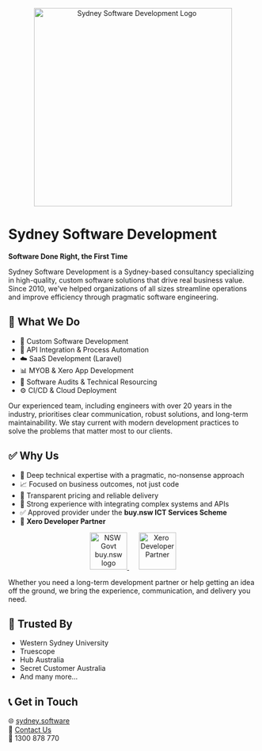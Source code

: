 <p align="center">
  <img src="https://www.sydney.software/images/ssd-logo-full.svg" alt="Sydney Software Development Logo" width="400"/>
</p>

# Sydney Software Development

**Software Done Right, the First Time**

Sydney Software Development is a Sydney-based consultancy specializing in high-quality, custom software solutions that drive real business value. Since 2010, we've helped organizations of all sizes streamline operations and improve efficiency through pragmatic software engineering.

## 💼 What We Do

- 🚀 Custom Software Development
- 🔌 API Integration & Process Automation
- ☁️ SaaS Development (Laravel)
- 📊 MYOB & Xero App Development
- 🧰 Software Audits & Technical Resourcing
- ⚙️ CI/CD & Cloud Deployment

Our experienced team, including engineers with over 20 years in the industry, prioritises clear communication, robust solutions, and long-term maintainability. We stay current with modern development practices to solve the problems that matter most to our clients.

## ✅ Why Us

- 🧠 Deep technical expertise with a pragmatic, no-nonsense approach
- 📈 Focused on business outcomes, not just code
- 🔄 Transparent pricing and reliable delivery
- 🧩 Strong experience with integrating complex systems and APIs
- ✅ Approved provider under the **buy.nsw ICT Services Scheme**
- 🧾 **Xero Developer Partner**

<p align="center">
  <a href="https://buy.nsw.gov.au/supplier/profile/142043" title="Approved Supplier under the buy.nsw ICT Services Scheme">
    <img src="https://www.sydney.software/images/nsw-govt.png" alt="NSW Govt buy.nsw logo" height="75" />
  </a>
  &nbsp;&nbsp;&nbsp;&nbsp;
  <a href="https://apps.xero.com/au/search?q=sydney%20software%20development">
    <img alt="Xero Developer Partner" src="https://www.sydney.software/images/xero-approved-developer-badges/xero-developer-logo-RGB-high.png" height="75" />
  </a>
</p>

Whether you need a long-term development partner or help getting an idea off the ground, we bring the experience, communication, and delivery you need.

## 🤝 Trusted By

- Western Sydney University
- Truescope
- Hub Australia
- Secret Customer Australia
- And many more…

## 📞 Get in Touch

🌐 [sydney.software](https://www.sydney.software/)  
📧 [Contact Us](https://www.sydney.software/contact/)  
📱 1300 878 770
